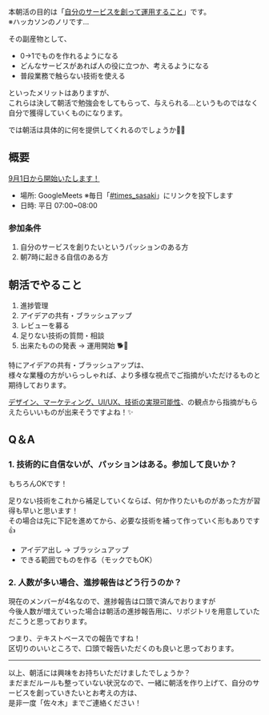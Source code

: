 本朝活の目的は「<u>自分のサービスを創って運用すること</u>」です。  
※ハッカソンのノリです...

その副産物として、

- 0→1でものを作れるようになる
- どんなサービスがあれば人の役に立つか、考えるようになる
- 普段業務で触らない技術を使える

といったメリットはありますが、  
これらは決して朝活で勉強会をしてもらって、与えられる...というものではなく  
自分で獲得していくものになります。

では朝活は具体的に何を提供してくれるのでしょうか🤔💭

## 概要

<u>9月1日から開始いたします！</u>

- 場所: GoogleMeets ※毎日「[#times_sasaki](https://app.slack.com/client/T07Q3LSGY/C01SLGPEW31)」にリンクを投下します
- 日時: 平日 07:00~08:00

### 参加条件

1. 自分のサービスを創りたいというパッションのある方
2. 朝7時に起きる自信のある方

## 朝活でやること

1. 進捗管理
2. アイデアの共有・ブラッシュアップ
3. レビューを募る
4. 足りない技術の質問・相談
5. 出来たものの発表 → 運用開始 🐕💨

特にアイデアの共有・ブラッシュアップは、  
様々な業種の方がいらっしゃれば、より多様な視点でご指摘がいただけるものと期待しております。

<u>デザイン、マーケティング、UI/UX、技術の実現可能性</u>、の観点から指摘がもらえたらいいものが出来そうですよね！✨

## Q＆A

### 1. 技術的に自信ないが、パッションはある。参加して良いか？

もちろんOKです！

足りない技術をこれから補足していくならば、何か作りたいものがあった方が習得も早いと思います！  
その場合は先に下記を進めてから、必要な技術を補って作っていく形もありです👍

- アイデア出し → ブラッシュアップ
- できる範囲でものを作る（モックでもOK）

### 2. 人数が多い場合、進捗報告はどう行うのか？

現在のメンバーが4名なので、進捗報告は口頭で済んでおりますが  
今後人数が増えていった場合は朝活の進捗報告用に、リポジトリを用意していただこうと思っております。

つまり、テキストベースでの報告ですね！  
区切りのいいところで、口頭で報告いただくのも良いと思っております。


---

以上、朝活には興味をお持ちいただけましたでしょうか？  
まだまだルールも整っていない状況なので、一緒に朝活を作り上げて、自分のサービスを創っていきたいとお考えの方は、  
是非一度「佐々木」までご連絡ください！
